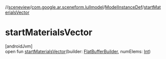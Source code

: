 //[sceneview](../../../index.md)/[com.google.ar.sceneform.lullmodel](../index.md)/[ModelInstanceDef](index.md)/[startMaterialsVector](start-materials-vector.md)

# startMaterialsVector

[androidJvm]\
open fun [startMaterialsVector](start-materials-vector.md)(builder: [FlatBufferBuilder](../../com.google.flatbuffers/-flat-buffer-builder/index.md), numElems: [Int](https://kotlinlang.org/api/latest/jvm/stdlib/kotlin/-int/index.html))
